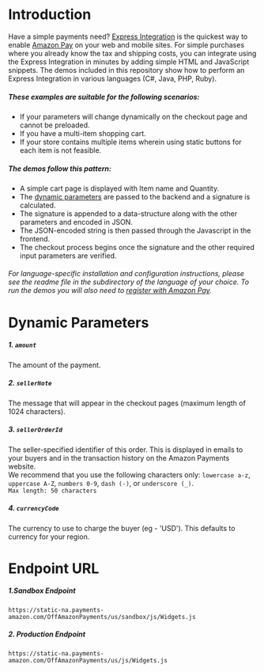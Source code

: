 # Introduction
Have a simple payments need? [Express Integration](https://pay.amazon.com/developer/express) is the quickest way to enable [Amazon Pay](https://pay.amazon.com/) on your web and mobile sites. For simple purchases where you already know the tax and shipping costs, you can integrate using the Express Integration in minutes by adding simple HTML and JavaScript snippets. The demos included in this repository show how to perform an Express Integration in various languages (C#, Java, PHP, Ruby).

##### These examples are suitable for the following scenarios:
* If your parameters will change dynamically on the checkout page and cannot be preloaded.
* If you have a multi-item shopping cart.
* If your store contains multiple items wherein using static buttons for each item is not feasible. 

##### The demos follow this pattern:
* A simple cart page is displayed with Item name and Quantity.
* The [dynamic parameters](https://github.com/amzn/amazonpay-express-demo#dynamic-parameters) are passed to the backend and a signature is calculated.
* The signature is appended to a data-structure along with the other parameters and encoded in JSON.
* The JSON-encoded string is then passed through the Javascript in the frontend.
* The checkout process begins once the signature and the other required input parameters are verified.
    
###### For language-specific installation and configuration instructions, please see the readme file in the subdirectory of the language of your choice. To run the demos you will also need to [register with Amazon Pay](https://pay.amazon.com/signup).

# Dynamic Parameters
##### 1. `amount`
The amount of the payment.
##### 2. `sellerNote`
The message that will appear in the checkout pages (maximum length of 1024 characters).
##### 3. `sellerOrderId`
The seller-specified identifier of this order. This is displayed in emails to your buyers and in the transaction history on the Amazon Payments website.                                                             
We recommend that you use the following characters only:
`lowercase a-z`, `uppercase A-Z`, `numbers 0-9`, `dash (-)`, or `underscore (_)`.  
`Max length: 50 characters`                                                           
##### 4. `currencyCode`
The currency to use to charge the buyer (eg - 'USD'). This defaults to currency for your region.

# Endpoint URL
##### 1.Sandbox Endpoint
`https://static-na.payments-amazon.com/OffAmazonPayments/us/sandbox/js/Widgets.js`
##### 2. Production Endpoint
`https://static-na.payments-amazon.com/OffAmazonPayments/us/js/Widgets.js` 
